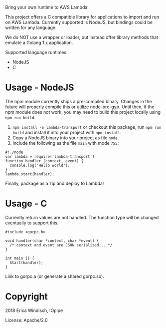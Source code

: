 Bring your own runtime to AWS Lambda!

This project offers a C compatible library for applications to
import and run on AWS Lambda. Currently supported is NodeJS,
but bindings could be written for any language.

We do NOT use a wrapper or loader, but instead offer
library methods that emulate a Golang 1.x application.

Supported language runtimes:
- NodeJS
- C

# Usage - NodeJS

The npm module currently ships a pre-compiled binary.
Changes in the future will properly compile this or
utilize node-pre-gyp. Until then, if the npm module does
not work, you may need to build this project locally
using `npm run build`.

1. `npm install -S lambda-transport` or checkout this package,
run `npm run build` and install it into your project with `npm install`.
2. Copy a NodeJS binary into your project as file `node`.
3. Include the following as the file `main` with mode `755`:

```
#!./node
var lambda = require('lambda-transport')
function handler (context, event) {
  console.log("Hello world");
}
lambda.start(handler);
```

Finally, package as a zip and deploy to Lambda!

# Usage - C

Currently return values are not handled. The function
type will be changed eventually to support this.

```
#include <gorpc.h>

void handler(char *context, char *event) {
  /* context and event are JSON serialized... */
}

int main () {
  Start(handler);
}
```

Link to gorpc.a (or generate a shared gorpc.so).

# Copyright

2018 Erica Windisch, IOpipe

License: Apache/2.0
